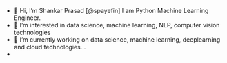 - 👋 Hi, I’m Shankar Prasad [@spayefin] I am Python Machine Learning Engineer.
- 👀 I’m interested in data science, machine learning, NLP, computer vision technologies
- 🌱 I’m currently working on data science, machine learning, deeplearning and cloud technologies...
- 


<!---
spayefin/spayefin is a ✨ special ✨ repository because its `README.md` (this file) appears on your GitHub profile.
You can click the Preview link to take a look at your changes.
--->
